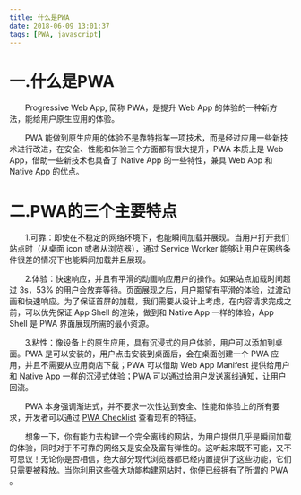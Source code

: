 ```yaml
---
title: 什么是PWA
date: 2018-06-09 13:01:37
tags: [PWA, javascript]
---
```


# 一.什么是PWA

&emsp;&emsp;Progressive Web App, 简称 PWA，是提升 Web App 的体验的一种新方法，能给用户原生应用的体验。

&emsp;&emsp;PWA 能做到原生应用的体验不是靠特指某一项技术，而是经过应用一些新技术进行改进，在安全、性能和体验三个方面都有很大提升，PWA 本质上是 Web App，借助一些新技术也具备了 Native App 的一些特性，兼具 Web App 和 Native App 的优点。

<!--more-->

# 二.PWA的三个主要特点

&emsp;&emsp;1.可靠：即使在不稳定的网络环境下，也能瞬间加载并展现。当用户打开我们站点时（从桌面 icon 或者从浏览器），通过 Service Worker 能够让用户在网络条件很差的情况下也能瞬间加载并且展现。

&emsp;&emsp;2.体验：快速响应，并且有平滑的动画响应用户的操作。如果站点加载时间超过 3s，53% 的用户会放弃等待。页面展现之后，用户期望有平滑的体验，过渡动画和快速响应。为了保证首屏的加载，我们需要从设计上考虑，在内容请求完成之前，可以优先保证 App Shell 的渲染，做到和 Native App 一样的体验，App Shell 是 PWA 界面展现所需的最小资源。

&emsp;&emsp;3.粘性：像设备上的原生应用，具有沉浸式的用户体验，用户可以添加到桌面。PWA 是可以安装的，用户点击安装到桌面后，会在桌面创建一个 PWA 应用，并且不需要从应用商店下载；PWA 可以借助 Web App Manifest 提供给用户和 Native App 一样的沉浸式体验；PWA 可以通过给用户发送离线通知，让用户回流。

&emsp;&emsp;PWA 本身强调渐进式，并不要求一次性达到安全、性能和体验上的所有要求，开发者可以通过 [PWA Checklist](https://developers.google.cn/web/progressive-web-apps/checklist) 查看现有的特征。

&emsp;&emsp;想象一下，你有能力去构建一个完全离线的网站，为用户提供几乎是瞬间加载的体验，同时对于不可靠的网络又是安全及富有弹性的。这听起来既不可能，又不可思议！无论你是否相信，绝大部分现代浏览器都已经内置提供了这些功能，它们只需要被释放。当你利用这些强大功能构建网站时，你便已经拥有了所谓的 PWA 。


